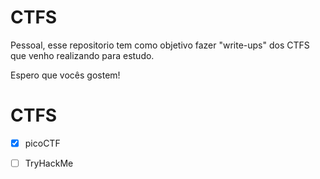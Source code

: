 # CTFS

Pessoal, esse repositorio tem como objetivo fazer "write-ups" dos CTFS que venho realizando para estudo. 

Espero que vocês gostem! 


# CTFS
- [x] picoCTF
- [ ] TryHackMe


